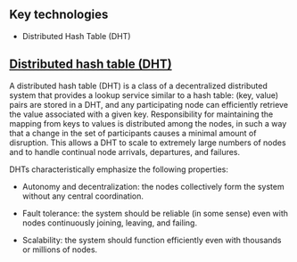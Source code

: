 ## Key technologies 
- Distributed Hash Table (DHT)




## [Distributed hash table (DHT)](https://en.wikipedia.org/wiki/Distributed_hash_table)

A distributed hash table (DHT) is a class of a decentralized distributed system that provides a lookup service similar to a hash table: (key, value) pairs are stored in a DHT, and any participating node can efficiently retrieve the value associated with a given key. Responsibility for maintaining the mapping from keys to values is distributed among the nodes, in such a way that a change in the set of participants causes a minimal amount of disruption. This allows a DHT to scale to extremely large numbers of nodes and to handle continual node arrivals, departures, and failures.

DHTs characteristically emphasize the following properties:

- Autonomy and decentralization: the nodes collectively form the system without any central coordination.

- Fault tolerance: the system should be reliable (in some sense) even with nodes continuously joining, leaving, and failing.

- Scalability: the system should function efficiently even with thousands or millions of nodes.

